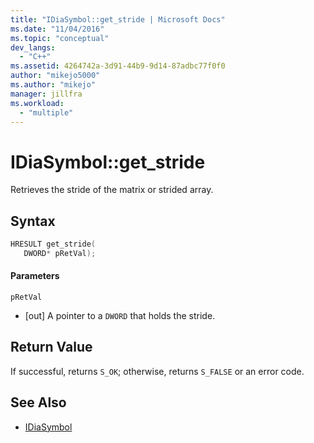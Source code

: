 ```yaml
---
title: "IDiaSymbol::get_stride | Microsoft Docs"
ms.date: "11/04/2016"
ms.topic: "conceptual"
dev_langs:
  - "C++"
ms.assetid: 4264742a-3d91-44b9-9d14-87adbc77f0f0
author: "mikejo5000"
ms.author: "mikejo"
manager: jillfra
ms.workload:
  - "multiple"
---
```

# IDiaSymbol::get_stride
Retrieves the stride of the matrix or strided array.

## Syntax

```C++
HRESULT get_stride(
   DWORD* pRetVal);
```

#### Parameters
 `pRetVal`
- [out] A pointer to a `DWORD` that holds the stride.

## Return Value
 If successful, returns `S_OK`; otherwise, returns `S_FALSE` or an error code.

## See Also
- [IDiaSymbol](../../debugger/debug-interface-access/idiasymbol.md)